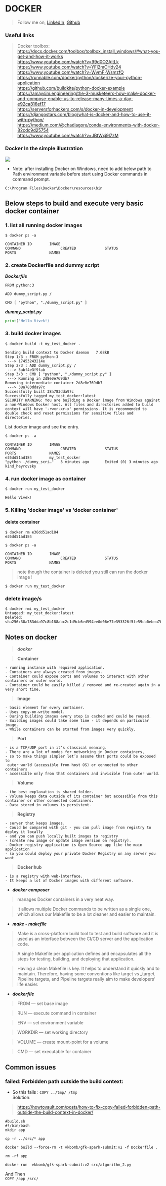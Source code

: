 
# DOCKER
> Follow me on,  [LinkedIn](https://www.linkedin.com/in/vivek-bombatkar/), [Github](https://github.com/vivek-bombatkar)  



### Useful links 
> Docker toolbox: https://docs.docker.com/toolbox/toolbox_install_windows/#what-you-get-and-how-it-works  
> https://www.youtube.com/watch?v=99d0O2AitLk  
> https://www.youtube.com/watch?v=YFl2mCHdv24  
> https://www.youtube.com/watch?v=WvmF-WsmzfQ  
> https://runnable.com/docker/python/dockerize-your-python-application  
> https://github.com/buildkite/python-docker-example  
> https://amaysim.engineering/the-3-musketeers-how-make-docker-and-compose-enable-us-to-release-many-times-a-day-e92ca816ef17  
> https://serversforhackers.com/s/docker-in-development  
> https://djangostars.com/blog/what-is-docker-and-how-to-use-it-with-python/  
> https://medium.com/@chadlagore/conda-environments-with-docker-82cdc9d25754  
> https://www.youtube.com/watch?v=JBtWxj9l7zM  
> 


### Docker In the simple illustration 

<img src="https://github.com/vivek-bombatkar/MyLearningNotes/raw/master/Docker/docker_concept.JPG" />


- Note: after installing Docker on Windows, need to add below path to Path environment variable before start using Docker commands in command prompt.  

``` C:\Program Files\Docker\Docker\resources\bin ```


## Below steps to build and execute very basic docker container


### 1. list all running docker images

``` 
$ docker ps -a

CONTAINER ID        IMAGE                                             COMMAND                  CREATED             STATUS                     PORTS               NAMES
```

### 2. create Dockerfile and dummy script

***Dockerfile***
```
FROM python:3

ADD dummy_script.py /

CMD [ "python", "./dummy_script.py" ]
```

***dummy_script.py***
```python
print("Hello Vivek!)
```

### 3. build docker images

```
$ docker build -t my_test_docker .

Sending build context to Docker daemon   7.68kB
Step 1/3 : FROM python:3
 ---> 17453243214e
Step 2/3 : ADD dummy_script.py /
 ---> 5abf4e3f9fab
Step 3/3 : CMD [ "python", "./dummy_script.py" ]
 ---> Running in 2d8e0e769db7
Removing intermediate container 2d8e0e769db7
 ---> 38a783dda97c
Successfully built 38a783dda97c
Successfully tagged my_test_docker:latest
SECURITY WARNING: You are building a Docker image from Windows against a non-Windows Docker host. All files and directories added to build context will have '-rwxr-xr-x' permissions. It is recommended to double check and reset permissions for sensitive files and directories.
```

List docker image and see the entry.

``` 
$ docker ps -a

CONTAINER ID        IMAGE                                             COMMAND                  CREATED             STATUS                     PORTS               NAMES
e36dd51ad184        my_test_docker                                    "python ./dummy_scri…"   3 minutes ago       Exited (0) 3 minutes ago                       kind_heyrovsky
```

### 4. run docker image as container

```
$ docker run my_test_docker

Hello Vivek!

```

### 5. Killing 'docker image' vs 'docker container'

#### delete container
```
$ docker rm e36dd51ad184
e36dd51ad184
 
$ docker ps -a

CONTAINER ID        IMAGE                                             COMMAND                  CREATED             STATUS                     PORTS               NAMES

```

> note though the container is deleted you still can run the docker image !

```
$ docker run my_test_docker
```


### delete image/s
```
$ docker rmi my_test_docker
Untagged: my_test_docker:latest
Deleted: sha256:38a783dda97c8b188abc2c1d9cb6ed594ee0d06e77e393326f5fe59cb0ebea70

```


## Notes on docker

> ***docker***


> **Container**
```
- running instance with required application. 
- Containers are always created from images. 
- Container could expose ports and volumes to interact with other containers or outer world. 
- Container could be easily killed / removed and re-created again in a very short time.
```

> **Image**
```
- basic element for every container. 
- Uses copy-on-write model. 
- During building images every step is cached and could be reused. 
- Building images could take some time - it depends on particular image. 
- While containers can be started from images very quickly.
```

> **Port**
```
- is a TCP/UDP port in it’s classical meaning. 
- There are a lot of modes for networking in Docker containers, 
- so to make things simpler let’s assume that ports could be exposed to 
 outer world (accessible from host OS) or connected to other containers 
- accessible only from that containers and invisible from outer world.
```

> **Volume**
```
- the best explanation is shared folder. 
- Volume keeps data outside of its container but accessible from this container or other connected containers. 
- Data stored in volumes is persistent.
```

> **Registry**
```
- server that keeps images. 
- Could be compared with git - you can pull image from registry to deploy it locally 
- and you can push locally built images to registry 
- (create new image or update image version on registry). 
- Docker registry application is Open Source app like the main application 
- so you could deploy your private Docker Registry on any server you want
```

> **Docker hub**
```
- is a registry with web-interface. 
- It keeps a lot of Docker images with different software. 
```

- ***docker composer***
> manages Docker containers in a very neat way. 

> It allows multiple Docker commands to be written as a single one, which allows our Makefile to be a lot cleaner and easier to maintain.

- ***make - makefile***
> Make is a cross-platform build tool to test and build software and it is used as an interface between the CI/CD server and the application code.

> A single Makefile per application defines and encapsulates all the steps for testing, building, and deploying that application.

> Having a clean Makefile is key. It helps to understand it quickly and to maintain. Therefore, having some conventions like target vs _target, Pipeline targets, and Pipeline targets really aim to make developers’ life easier.


- ***dockerfile***
> FROM — set base image

> RUN — execute command in container

> ENV — set environment variable

> WORKDIR — set working directory

> VOLUME — create mount-point for a volume

> CMD — set executable for container


## Common issues 

### failed: Forbidden path outside the build context:
- So this fails :  ``` COPY ../tmp/ /tmp ```  
Solution:  
> https://howtovault.com/posts/how-to-fix-copy-failed-forbidden-path-outside-the-build-context-in-docker/  
```
#build.sh
#!/bin/bash
mkdir app

cp -r ../src/* app

docker build --force-rm -t vkbomb/gfk-spark-submit:v2 -f Dockerfile .

rm -rf app

docker run  vkbomb/gfk-spark-submit:v2 src/algorithm_2.py
```
And Then  
``` COPY /app /src/ ```


